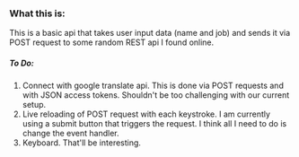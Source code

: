 ### What this is:
This is a basic api that takes user input data (name and job) and sends it via POST request to some random
REST api I found online. 

##### To Do:
1. Connect with google translate api. This is done via POST requests and with JSON access tokens. Shouldn't be
too challenging with our current setup. 
2. Live reloading of POST request with each keystroke. I am currently using a submit button that triggers the request. 
I think all I need to do is change the event handler. 
3. Keyboard. That'll be interesting. 
